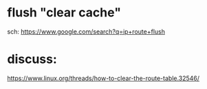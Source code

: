 # flush "clear cache"
sch: https://www.google.com/search?q=ip+route+flush

# discuss:
https://www.linux.org/threads/how-to-clear-the-route-table.32546/

